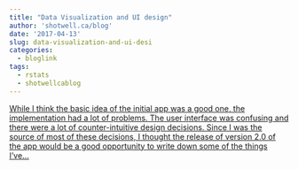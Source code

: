 ```yaml
---
title: "Data Visualization and UI design"
author: 'shotwell.ca/blog'
date: '2017-04-13'
slug: data-visualization-and-ui-desi
categories:
  - bloglink
tags:
  - rstats
  - shotwellcablog
---
```


[While I think the basic idea of the initial app was a good one, the implementation had a lot of problems. The user interface was confusing and there were a lot of counter-intuitive design decisions. Since I was the source of most of these decisions, I thought the release of version 2.0 of the app would be a good opportunity to write down some of the things I’ve...<click to read more>](http://shotwell.ca/blog/2017/04/13/data-visualization-and-ui-design/)

